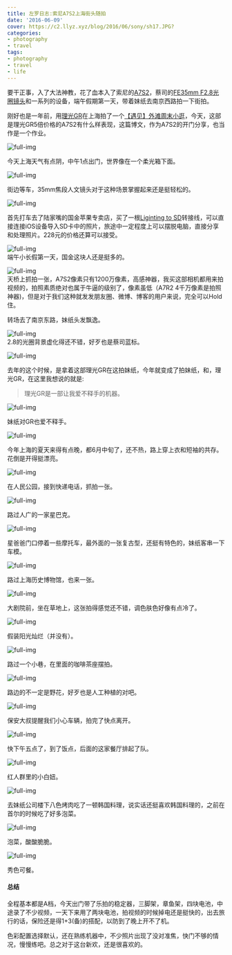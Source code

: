 ```yaml
---
title: 左罗日志:索尼A7S2上海街头随拍
date: '2016-06-09'
cover: https://c2.llyz.xyz/blog/2016/06/sony/sh17.JPG?
categories:
- photography
- travel
tags:
- photography
- travel
- life
---
```



要干正事，入了大法神教，花了血本入了索尼的[A7S2](https://s.taobao.com/search?q=a7s2&imgfile=&commend=all&ssid=s5-e&search_type=item&sourceId=tb.index&spm=a21bo.50862.201856-taobao-item.1&ie=utf8&initiative_id=tbindexz_20160610&app=detailproduct&through=1)，蔡司的[FE35mm F2.8光圈镜头](https://s.taobao.com/search?q=fe35+2.8&imgfile=&ie=utf8)和一系列的设备，端午假期第一天，带着妹纸去南京西路拍一下街拍。

刚好也是一年前，用[理光GR](https://luolei.org/tag/ricohgr/)在上海拍了一个[【遇见】外滩周末小逛](https://luolei.org/meet-shanghai-july/)，今天，这部是理光GR5倍价格的A7S2有什么样表现，这篇博文，作为A7S2的开门分享，也当作是一个作业。

![full-img](https://c2.llyz.xyz/blog/2016/06/sony/sh1.JPG)

今天上海天气有点阴，中午1点出门，世界像在一个柔光箱下面。

![full-img](https://c2.llyz.xyz/blog/2016/06/sony/sh2.JPG)

街边等车，35mm焦段人文镜头对于这种场景掌握起来还是挺轻松的。

![full-img](https://c2.llyz.xyz/blog/2016/06/sony/sh4.JPG)

首先打车去了陆家嘴的国金苹果专卖店，买了一根[Liginting to SD](https://www.apple.com/cn/shop/product/MJYT2FE/A/lightning-%E8%87%B3-sd-%E5%8D%A1%E7%9B%B8%E6%9C%BA%E8%AF%BB%E5%8D%A1%E5%99%A8?fnode=91)转接线，可以直接连接iOS设备导入SD卡中的照片，旅途中一定程度上可以摆脱电脑，直接分享和处理照片。228元的价格还算可以接受。

![full-img](https://c2.llyz.xyz/blog/2016/06/sony/sh5.JPG)  
端午小长假第一天，国金这块人还是挺多的。

![full-img](https://c2.llyz.xyz/blog/2016/06/sony/sh6.JPG)  
天桥上抓拍一张，A7S2像素只有1200万像素，高感神器，我买这部相机都用来拍视频的，拍照素质绝对也属于牛逼的级别了，像素虽低（A7R2 4千万像素是拍照神器)，但是对于我们这种就发发朋友圈、微博、博客的用户来说，完全可以Hold住。

转场去了南京东路，妹纸头发飘逸。

![full-img](https://c2.llyz.xyz/blog/2016/06/sony/sh8.JPG)  
2.8的光圈背景虚化得还不错，好歹也是蔡司蓝标。

![full-img](https://c2.llyz.xyz/blog/2016/06/sony/sh9.JPG)

去年的这个时候，是拿着这部理光GR在这拍妹纸，今年就变成了拍妹纸，和，理光GR，在这里我想说的就是:

> 理光GR是一部让我爱不释手的机器。

![full-img](https://c2.llyz.xyz/blog/2016/06/sony/sh11.JPG)

妹纸对GR也爱不释手。

![full-img](https://c2.llyz.xyz/blog/2016/06/sony/sh12.JPG)

今年上海的夏天来得有点晚，都6月中旬了，还不热，路上穿上衣和短袖的共存。花倒是开得挺漂亮。

![full-img](https://c2.llyz.xyz/blog/2016/06/sony/sh13.JPG)

在人民公园，接到快递电话，抓拍一张。

![full-img](https://c2.llyz.xyz/blog/2016/06/sony/sh14.JPG)

路过人广的一家星巴克。

![full-img](https://c2.llyz.xyz/blog/2016/06/sony/sh15.JPG)

星爸爸门口停着一些摩托车，最外面的一张复古型，还挺有特色的，妹纸客串一下车模。

![full-img](https://c2.llyz.xyz/blog/2016/06/sony/sh16.JPG)

路过上海历史博物馆，也来一张。

![full-img](https://c2.llyz.xyz/blog/2016/06/sony/sh17.JPG)

大剧院前，坐在草地上，这张拍得感觉还不错，调色肤色好像有点冷了。

![full-img](https://c2.llyz.xyz/blog/2016/06/sony/sh18.JPG)

假装阳光灿烂（并没有）。

![full-img](https://c2.llyz.xyz/blog/2016/06/sony/sh19.JPG)

路过一个小巷，在里面的咖啡茶座摆拍。

![full-img](https://c2.llyz.xyz/blog/2016/06/sony/sh20.JPG)

路边的不一定是野花，好歹也是人工种植的对吧。

![full-img](https://c2.llyz.xyz/blog/2016/06/sony/sh22.JPG)

保安大叔提醒我们小心车辆，拍完了快点离开。

![full-img](https://c2.llyz.xyz/blog/2016/06/sony/sh23.JPG)

快下午五点了，到了饭点，后面的这家餐厅排起了队。

![full-img](https://c2.llyz.xyz/blog/2016/06/sony/sh24.JPG)

红人群里的小白妞。

![full-img](https://c2.llyz.xyz/blog/2016/06/sony/sh25.JPG)

去妹纸公司楼下八色烤肉吃了一顿韩国料理，说实话还挺喜欢韩国料理的，之前在首尔的时候吃了好多泡菜。

![full-img](https://c2.llyz.xyz/blog/2016/06/sony/sh26.JPG)

泡菜，酸酸脆脆。

![full-img](https://c2.llyz.xyz/blog/2016/06/sony/sh27.JPG)

秀色可餐。

#### 总结

全程基本都是A档，今天出门带了乐拍的稳定器，三脚架，章鱼架，四块电池，中途录了不少视频，一天下来用了两块电池，拍视频的时候掉电还是挺快的，出去旅行的话，保险还是得1+3(备)的搭配，以防到了晚上开不了机。

色彩配置选择默认，还在熟练机器中，不少照片出现了没对准焦，快门不够的情况，慢慢练吧。总之对于这台新欢，还是很喜欢的。
